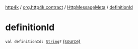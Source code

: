 [http4k](../../index.md) / [org.http4k.contract](../index.md) / [HttpMessageMeta](index.md) / [definitionId](./definition-id.md)

# definitionId

`val definitionId: `[`String`](https://kotlinlang.org/api/latest/jvm/stdlib/kotlin/-string/index.html)`?` [(source)](https://github.com/http4k/http4k/blob/master/http4k-contract/src/main/kotlin/org/http4k/contract/routeMeta.kt#L21)
